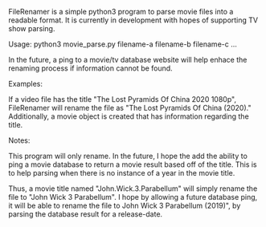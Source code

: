 FileRenamer is a simple python3 program to parse movie files into a readable format. It is currently in development with hopes of supporting TV show parsing.

Usage: python3 movie_parse.py filename-a filename-b filename-c ...

In the future, a ping to a movie/tv database website will help enhace the renaming process if information cannot be found.

Examples:

If a video file has the title "The Lost Pyramids Of China 2020 1080p", FileRenamer will rename the file as "The Lost Pyramids Of China (2020)." Additionally, a movie object is created that has information regarding the title.

Notes:

This program will only rename. In the future, I hope the add the ability to ping a movie database to return a movie result based off of the title. This is to help parsing when there is no instance of a year in the movie title.

Thus, a movie title named "John.Wick.3.Parabellum" will simply rename the file to "John Wick 3 Parabellum". I hope by allowing a future database ping, it will be able to rename the file to John Wick 3 Parabellum (2019)", by parsing the database result for a release-date.

